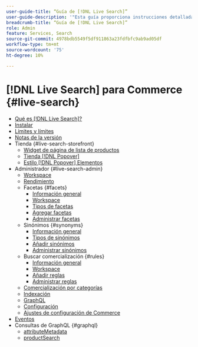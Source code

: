 ```yaml
---
user-guide-title: “Guía de [!DNL Live Search]”
user-guide-description: '"Esta guía proporciona instrucciones detalladas para utilizar [!DNL Live Search] de Adobe Commerce".'
breadcrumb-title: “Guía de [!DNL Live Search]”
role: Admin
feature: Services, Search
source-git-commit: 4978bdb5549f5df911863a23fdfbfc9ab9ad05df
workflow-type: tm+mt
source-wordcount: '75'
ht-degree: 10%

---
```


# [!DNL Live Search] para Commerce {#live-search}

- [Qué es [!DNL Live Search]?](overview.md)
- [Instalar](install.md)
- [Límites y límites](boundaries-limits.md)
- [Notas de la versión](release-notes.md)
- Tienda {#live-search-storefront}
   - [Widget de página de lista de productos](plp-styling.md)
   - [Tienda [!DNL Popover]](storefront-popover.md)
   - [Estilo [!DNL Popover] Elementos](storefront-popover-styling.md)
- Administrador {#live-search-admin}
   - [Workspace](workspace.md)
   - [Rendimiento](performance.md)
   - Facetas {#facets}
      - [Información general](facets.md)
      - [Workspace](faceting-workspace.md)
      - [Tipos de facetas](facets-type.md)
      - [Agregar facetas](facets-add.md)
      - [Administrar facetas](facets-manage.md)
   - Sinónimos {#synonyms}
      - [Información general](synonyms.md)
      - [Tipos de sinónimos](synonyms-type.md)
      - [Añadir sinónimos](synonyms-add.md)
      - [Administrar sinónimos](synonyms-manage.md)
   - Buscar comercialización {#rules}
      - [Información general](rules.md)
      - [Workspace](rules-workspace.md)
      - [Añadir reglas](rules-add.md)
      - [Administrar reglas](rules-manage.md)
   - [Comercialización por categorías](category-merch.md)
   - [Indexación](indexing.md)
   - [GraphQL](graphql.md)
   - [Configuración](settings.md)
   - [Ajustes de configuración de Commerce](configuration.md)
- [Eventos](events.md)
- Consultas de GraphQL {#graphql}
   - [attributeMetadata](https://developer.adobe.com/commerce/services/graphql/live-search/attribute-metadata/)
   - [productSearch](https://developer.adobe.com/commerce/services/graphql/live-search/product-search/)